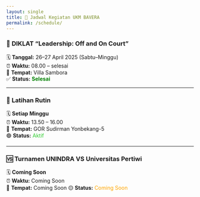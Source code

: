 ```yaml
---
layout: single
title: 📅 Jadwal Kegiatan UKM BAVERA
permalink: /schedule/
---
```


### 🏸 **DIKLAT “Leadership: Off and On Court”**
🗓️ **Tanggal:** 26–27 April 2025 (Sabtu–Minggu)  
⏰ **Waktu:** 08.00 – selesai  
📍 **Tempat:** Villa Sambora  
✅ **Status:** <span style="color:green;"><strong>Selesai</strong></span>  

---
  
### 🔁 **Latihan Rutin**
🗓️ **Setiap Minggu**  
⏰ **Waktu:** 13.50 – 16.00  
📍 **Tempat:** GOR Sudirman Yonbekang-5  
🟢 **Status:** <span style="color:limegreen;">Aktif</span>  

---

### 🆚 **Turnamen UNINDRA VS Universitas Pertiwi**
🗓️ **Coming Soon**  
⏰ **Waktu:** Coming Soon  
📍 **Tempat:** Coming Soon 
🟡 **Status:** <span style="color:orange;">Coming Soon</span>  

